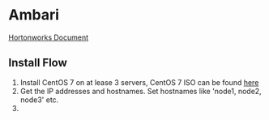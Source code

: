 Ambari
=========

[Hortonworks Document](http://hortonworks.com/downloads/#data-platform)

## Install Flow

1. Install CentOS 7 on at lease 3 servers, CentOS 7 ISO can be found [here](https://www.centos.org/download/)
2. Get the IP addresses and hostnames. Set hostnames like 'node1, node2, node3' etc.
3. 


